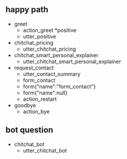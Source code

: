 ## happy path
* greet
  - action_greet
*positive
  - utter_positive  
* chitchat_pricing
  - utter_chitchat_pricing
* chitchat_smart_personal_explainer
  - utter_chitchat_smart_personal_explainer  
* request_contact
  - utter_contact_summary
  - form_contact
  - form{"name":"form_contact"}
  - form{"name":null} 
  - action_restart
* goodbye
  - action_bye




## bot question
* chitchat_bot
  - utter_chitchat_bot


